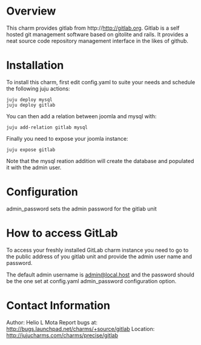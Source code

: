 # Overview

This charm provides gitlab from http://http://gitlab.org. Gitlab is a self hosted git management software based on gitolite and rails. It provides a neat source code repository management interface in the likes of github.

# Installation

To install this charm, first edit config.yaml to suite your needs and schedule the following juju actions:

    juju deploy mysql
    juju deploy gitlab

You can then add a relation between joomla and mysql with:

    juju add-relation gitlab mysql

Finally you need to expose your joomla instance:

    juju expose gitlab

Note that the mysql reation addition will create the database and populated it with the admin user. 

# Configuration

admin_password sets the admin password for the gitlab unit

# How to access GitLab

To access your freshly installed GitLab charm instance you need to go to the public address of you gitlab unit and provide the admin user name and password.

The default admin username is admin@local.host and the password should be the one set at config.yaml admin_password configuration option.

# Contact Information

Author: Helio L Mota
Report bugs at: http://bugs.launchpad.net/charms/+source/gitlab
Location: http://jujucharms.com/charms/precise/gitlab
